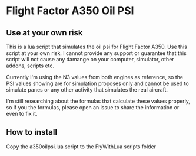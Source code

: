 # Flight Factor A350 Oil PSI

## Use at your own risk

This is a lua script that simulates the oil psi for Flight Factor A350.
Use this script at your own risk. I cannot provide any support or guarantee
that this script will not cause any damange on your computer, simulator, other
addons, scripts etc. 

Currently I'm using the N3 values from both engines as reference, so the PSI values
showing are for simulation proposes only and cannot be used to simulate panes or any other 
activity that simulates the real aircraft.

I'm still researching about the formulas that calculate these values properly, so if you the 
formulas, please open an issue to share the information or even to fix it.

## How to install

Copy the a350oilpsi.lua script to the FlyWithLua scripts folder
